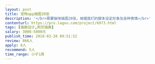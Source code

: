 ```yaml
---                
layout: post       
title: 宠物app插图20张           
description: '</br>需要猫咪插图20张，根据我们的脚本设定形象及各种表情</br>'     
contenturl: https://pro.lagou.com/project/6973.html      
tags: [插画设计,网页插画]            
salary: 3000-5000元          
publish_time: 2018-03-28 09:51:52         
review: 866人                   
apply: 8人                   
recommend: 5人                   
time_range: 小于1周              
---                 
```

